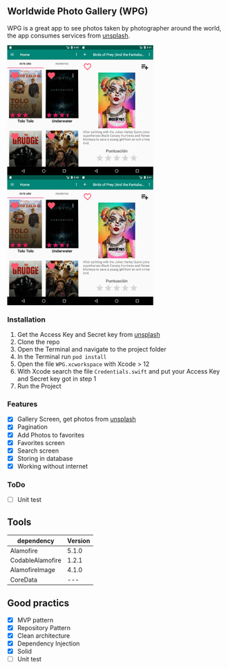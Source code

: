 ## Worldwide Photo Gallery (WPG)

WPG is a great app to see photos taken by photographer around the world, the app consumes services from [unsplash](https://unsplash.com/developers).

<img align="center" src="https://github.com/jordy2015/IMDB_Android/blob/master/assets/home.png" height=300><img align="center" src="https://github.com/jordy2015/IMDB_Android/blob/master/assets/detail.png" height=300><img align="center" src="https://github.com/jordy2015/IMDB_Android/blob/master/assets/home.png" height=300><img align="center" src="https://github.com/jordy2015/IMDB_Android/blob/master/assets/detail.png" height=300>


### Installation

1. Get the Access Key and Secret key from [unsplash](https://unsplash.com/developers)
2. Clone the repo
3. Open the Terminal and navigate to the project folder
4. In the Terminal run `pod install`
5. Open the file `WPG.xcworkspace` with Xcode > 12
6. With Xcode search the file `Credentials.swift` and put your Access Key and Secret key got in step 1
7. Run the Project

### Features

- [x] Gallery Screen, get photos from [unsplash](https://unsplash.com/developers)
- [x] Pagination
- [x] Add Photos to favorites 
- [x] Favorites screen
- [x] Search screen
- [x] Storing in database
- [x] Working without internet

### ToDo

- [ ] Unit test

## Tools

| dependency     | Version                      |
| --------- | ---------------------------- |
| Alamofire | 5.1.0 |
| CodableAlamofire | 1.2.1 |
| AlamofireImage | 4.1.0 |
| CoreData | --- |

## Good practics

- [x] MVP pattern
- [x] Repository Pattern
- [x] Clean architecture
- [x] Dependency Injection
- [x] Solid
- [ ] Unit test
